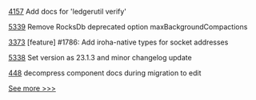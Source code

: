 
[4157](https://github.com/hyperledger/fabric/pull/4157) Add docs for 'ledgerutil verify'

[5339](https://github.com/hyperledger/besu/pull/5339) Remove RocksDb deprecated option maxBackgroundCompactions 

[3373](https://github.com/hyperledger/iroha/pull/3373) [feature] #1786: Add iroha-native types for socket addresses

[5338](https://github.com/hyperledger/besu/pull/5338) Set version as 23.1.3 and minor changelog update

[448](https://github.com/hyperledger-labs/fabric-operations-console/pull/448) decompress component docs during migration to edit


[See more >>>](https://start-here.hyperledger.org/pull-requests)
